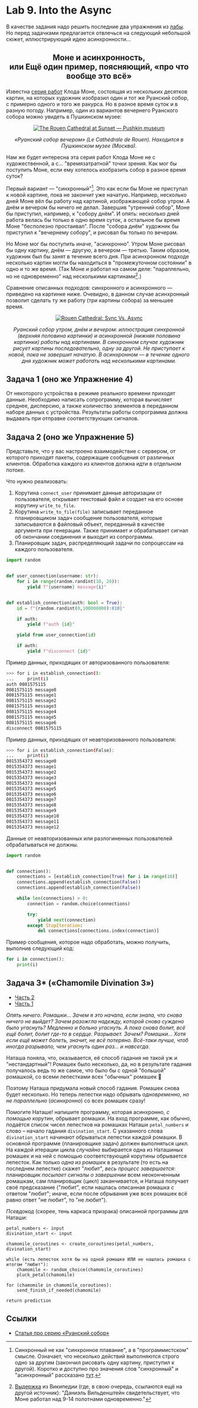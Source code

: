 # Lab 9. Into the Async

В качестве задания надо решить последние два упражнения из [лабы](http://cs.mipt.ru/advanced_python/lessons/lab09.html).
Но перед задачками предлагается отвлечься на следующий небольшой сюжет, иллюстрирующий идею асинхронности...


<h2>
  <p align="center">Моне и асинхронность,<br />
  или Ещё один пример, поясняющий, «про что вообще это всё»</p>
</h2>

Известна [серия работ](https://ru.wikipedia.org/wiki/%D0%A0%D1%83%D0%B0%D0%BD%D1%81%D0%BA%D0%B8%D0%B9_%D1%81%D0%BE%D0%B1%D0%BE%D1%80_(%D1%81%D0%B5%D1%80%D0%B8%D1%8F_%D0%BA%D0%B0%D1%80%D1%82%D0%B8%D0%BD)) Клода Моне,
состоящая из нескольких десятков картин, на которых художник изобразил один и тот же Руанский собор,
с примерно одного и того же ракурса.
Но в разное время суток и в разную погоду.
Например, один из вариантов вечернего Руанского собора можно увидеть в Пушкинском музее:

<p align="center">
  <a href="https://commons.wikimedia.org/wiki/File:Claude_Monet_-_The_Rouen_Cathedral_at_Sunset_-_Pushkin_museum.jpg?uselang=ru">
    <img src="https://raw.githubusercontent.com/Alvant/AdvancedPython/master2021/labs/lab09/_rouen/images/256px/Claude_Monet_-_The_Rouen_Cathedral_at_Sunset_-_Pushkin_museum.jpg" alt="The Rouen Cathedral at Sunset — Pushkin museum" />
  </a>
</p>
<p align="center">
  <em>«Руанский собор вечером» (Le Cathédrale de Rouen). Находится в Пушкинском музее (Москва).</em>
</p>

Нам же будет интересна эта серия работ Клода Моне не с художественной, а с... "времязатратной" точки зрения.
Как мог бы поступить Моне, если ему хотелось изобразить собор в разное время суток?

Первый вариант — "синхронный"[^sync].
Это как если бы Моне не приступал к новой картине, пока не закончит уже начатую.
Например, несколько дней Моне вёл бы работу над картиной, изображающей собор утром.
А днём и вечером бы ничего не делал.
Завершив "утренний собор", Моне бы приступил, например, к "собору днём".
И опять: несколько дней работа велась бы только в одно время суток, а остальное бы время Моне "бесполезно простаивал".
После "собора днём" художник бы приступил к "вечернему собору", и рисовал бы только по вечерам.

Но Моне мог бы поступить иначе, "асинхронно".
Утром Моне рисовал бы одну картину, днём&nbsp;—&nbsp;другую, а вечером&nbsp;—&nbsp;третью.
Таким образом, художник был бы занят в течение всего дня.
При асинхронном подходе несколько картин могли бы находиться в "промежуточном состоянии" в одно и то же время.
(Так Моне и работал на самом деле: "параллельно, но не одновременно" над несколькими картинами[^monet].)

Сравнение описанных подходов: синхронного и асинхронного — приведено на картинке ниже.
Очевидно, в данном случае асинхронный позволит сделать ту же работу (три картины собора) за меньшее время.

<p align="center">
  <a href="https://media.giphy.com/media/bZADBEMYl3AiNlYngs/giphy.gif">
    <img src="https://camo.githubusercontent.com/b62a3047edd43d526b75b67fcd09c13f2cbccf4a57db4260c3a3b3770d2c47ab/68747470733a2f2f6d656469612e67697068792e636f6d2f6d656469612f625a414442454d596c3341694e6c596e67732f67697068792e676966" alt="Rouen Cathedral: Sync Vs. Async" title="Lalala. Part 3" data-canonical-src="https://media.giphy.com/media/bZADBEMYl3AiNlYngs/giphy.gif" />
  </a>
</p>
<p align="center">
  <em>
    Руанский собор утром, днём и вечером: иллюстрация синхронной (верхняя половина картинки) и асинхронной (нижняя половина картинки) работы над картинами.
    В синхронном случае художник рисует картины последовательно, одну за другой.
	Не приступает к новой, пока не завершит начатую.
	В асинхронном&nbsp;—&nbsp;в течение одного дня художник может работать над несколькими картинами.
  </em>
</p>



## Задача 1 (оно же Упражнение 4)

От некоторого устройства в режиме реального времени приходят данные.
Необходимо написать сопрограмму, которая вычисляет среднее, дисперсию, а также количество элементов в переданном наборе данных с устройства.
Результаты работы сопрограмма должна выдавать при отправке соответствующих сигналов.


## Задача 2 (оно же Упражнение 5)

Представьте, что у вас настроено взаимодействие с сервером, от которого приходят пакеты, содержащие сообщения от различных клиентов.
Обработка каждого из клиентов должна идти в отдельном потоке.

Что нужно реализовать:

1. Корутина `connect_user` принимает данные авторизации от пользователя, открывает текстовый файл и создает на его основе корутину `write_to_file`.
2. Корутина `write_to_file(file)` записывает переданное планировщиком задач сообщение пользователя, которые записываются в файловый объект, переданный в качестве аргумента при генерации. Также принимает и обрабатывает сигнал об окончании соединения и выходит из сопрограммы.
3. Планировщик задач, распределяющий задачи по сопроцессам на каждого пользователя.

```python
import random


def user_connection(username: str):
    for i in range(random.randint(10, 20)):
        yield f"{username} message{i}"


def establish_connection(auth: bool = True):
    id = f"{random.randint(0,100000000):010}"

    if auth:
        yield f"auth {id}"

    yield from user_connection(id)

    if auth:
        yield f"disconnect {id}"
```

Пример данных, приходящих от авторизованного пользователя:

```bash
>>> for i in establish_connection():
...     print(i)
auth 0081575115
0081575115 message0
0081575115 message1
0081575115 message2
0081575115 message3
0081575115 message4
0081575115 message5
0081575115 message6
disconnect 0081575115
```

Пример данных, приходящих от неавторизованного пользователя:

```bash
>>> for i in establish_connection(False):
...     print(i)
0015354373 message0
0015354373 message1
0015354373 message2
0015354373 message3
0015354373 message4
0015354373 message5
0015354373 message6
0015354373 message7
0015354373 message8
0015354373 message9
0015354373 message10
0015354373 message11
0015354373 message12
```

Данные от неавторизованных или разлогиненных пользователей обрабатываться не должны.

```python
import random


def connection():
    connections = [establish_connection(True) for i in range(10)]
    connections.append(establish_connection(False))
    connections.append(establish_connection(False))

    while len(connections) > 0:
        connection = random.choice(connections)

        try:
            yield next(connection)
        except StopIteration:
            del connections[connections.index(connection)]
```

Пример сообщения, которое надо обработать, можно получить, выполнив следующий код:

```python
for i in connection():
    print(i)
```


## Задача 3* («‎Chamomile Divination 3»‎)

* [Часть 2](https://github.com/Alvant/AdvancedPython/blob/master2022/labs/lab08/README.md#%D0%B7%D0%B0%D0%B4%D0%B0%D1%87%D0%B0-8-chamomile-divination-2)
* [Часть 1](https://github.com/Alvant/AdvancedPython/tree/master2022/labs/lab04#%D0%B7%D0%B0%D0%B4%D0%B0%D1%87%D0%B0-2-chamomile-divination)

<p>
<em>
  Опять ничего.
  Ромашки...
  Зачем я это начала, если знала, что снова ничего не выйдет?
  Зачем разожгла надежду, которой снова суждено было угаснуть?
  Медленно и больно угаснуть.
  А пока снова болит, всё ещё болит, болит где-то в сердце.
  Разрывает.
  Зачем?
  Ромашки...
  Хотя если ещё может болеть, значит, не всё потеряно.
  Всё-таки лучше, чтоб иногда разрывало, чем угаснуть один раз... и навсегда.
</em>
</p>

Наташа поняла, что, оказывается, её способ гадания не такой уж и "нестандартный"!
Ромашек было несколько, да, но в результате гадания получалось ведь то же самое, что было бы с одной "большой" ромашкой, со всеми лепестками всех "обычных" ромашек 🤭

Поэтому Наташа придумала новый способ гадания.
Ромашек снова будет несколько.
Но теперь лепестки надо обрывать *одновременно, но не параллельно* (*асинхронно*) со всех ромашек сразу!

Помогите Наташе!
напишите программу, которая асинхронно, *с помощью корутин*, обрывает ромашки.
На вход программе, как обычно, подаётся список чисел лепестков на ромашках Наташи `petal_numbers` и слово – начало гадания `divination_start`.
С указанного слова `divination_start` начинают обрываться лепестки каждой ромашки.
В основной программе (планировщике задач) должен выполняться цикл.
На каждой итерации цикла *случайно* выбирается одна из Наташиных ромашек и на ней с помощью соответствующей корутины обрывается лепесток.
Как только *одна из ромашек* в результате (то есть на последнем лепестке) скажет "любит", *весь процесс завершается*: планировщик *посылает сигналы о завершении* всем неоконченным ромашкам, сам планировщик (цикл) заканчивается, и Наташа получает своё предсказание ("любит", если нашлась описанная ромашка с ответом "любит"; иначе, если после обрывания уже всех ромашек всё равно ответ "не любит", то "не любит").

*Псевдокод* (скорее, тень каркаса призрака) описанной программы для Наташи:
```
petal_numbers <- input
divination_start <- input

chamomile_coroutines <- create_coroutines(petal_numbers, divination_start)

while (есть лепесток хотя бы на одной ромашке ИЛИ не нашлась ромашка с итогом "любит"):
    chamomile <- random_choice(chamomile_coroutines)
    pluck_petal(chamomile)

for (chamomile in chamomile_coroutines):
    send_finish_if_needed(chamomile)

return prediction
```


## Ссылки

* [Статья про серию «Руанский собор»](https://marinagra.livejournal.com/151423.html)


[^sync]: Синхронный не как "синхронное плавание", а в "программистском" смысле.
Означает, что несколько действий выполняются строго одно за другим (закончил рисовать одну картину, приступил к другой).
Коротко и доступно про значения слов "синхронный" и "асинхронный" рассказано [тут](https://stackoverflow.com/questions/748175/asynchronous-vs-synchronous-execution-what-is-the-main-difference#comment57854159_748189).

[^monet]: [Выдержка](https://ru.wikipedia.org/wiki/%D0%A0%D1%83%D0%B0%D0%BD%D1%81%D0%BA%D0%B8%D0%B9_%D1%81%D0%BE%D0%B1%D0%BE%D1%80_(%D1%81%D0%B5%D1%80%D0%B8%D1%8F_%D0%BA%D0%B0%D1%80%D1%82%D0%B8%D0%BD)#cite_ref-_aa50bf46a673f9c4_8-0) из Википедии (где, в свою очередь, ссылаются ещё на другой источник): "Даниэль Вильденштейн свидетельствует, что Моне работал над 9-14 полотнами одновременно."
